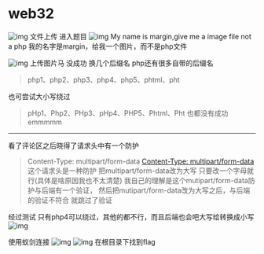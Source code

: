 # web32
![img](../../../image/bugku/3911949232063.png)
文件上传
进入题目
![img](../../../image/bugku/4112450224948.png)
My name is margin,give me a image file not a php
我的名字是margin，给我一个图片，而不是php文件

![img](../../../image/bugku/1052222095558.png)
上传图片马
没成功
换几个后缀名
php还有很多自带的后缀名
>php1、php2、php3、php4、php5、phtml、pht

也可尝试大小写绕过
>pHp1、Php2、PHp3、pHp4、PHP5、Phtml、Pht
也都没有成功
emmmmm

----
看了评论区之后晓得了请求头中有一个防护
>Content-Type: multipart/form-data
[Content-Type: multipart/form-data](https://blog.csdn.net/five3/article/details/7181521)
这个请求头是一种防护
把multipart/form-data改为大写
只要改一个字母就行(具体是啥原因我也不太清楚)
>我自己的理解是这个mutipart/form-data防护与后端有一个验证，
>然后把mutipart/form-data改为大写之后，与后端的验证不符合
就跳过了验证

经过测试
只有php4可以绕过，其他的都不行，而且后端也会吧大写给转换成小写
![img](../../../image/bugku/5616326122513.png)

使用蚁剑连接
![img](../../../image/bugku/7233104726.png)
![img](../../../image/bugku/3288333094024.png)
在根目录下找到flag

